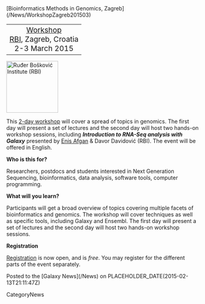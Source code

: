 <div class='newsItemHeader'>[Bioinformatics Methods in Genomics, Zagreb](/News/WorkshopZagreb201503)</div>

<table>
  <tr>
    <td style=" text-align: center; border: none;"> <span style="font-size: larger;"> <a href='http://www.irb.hr/eng/Research/Divisions-and-Centers/Centre-for-Informatics-and-Computing/News/FREE-Workshop-Bioinformatics-Methods-in-Genomics'>Workshop</a><br /><a href='http://www.irb.hr/eng'>RBI</a>, Zagreb, Croatia<br />2-3 March 2015 </span></td>
  </tr>
</table>


<div class='right'><a href='http://www.irb.hr/eng/Research/Divisions-and-Centers/Centre-for-Informatics-and-Computing/News/FREE-Workshop-Bioinformatics-Methods-in-Genomics'><img src='/Images/Logos/IRBLogo300.jpg' alt='Ruđer Bošković Institute (RBI)' width="135" /></a></div>


This [2-day workshop](http://www.irb.hr/eng/Research/Divisions-and-Centers/Centre-for-Informatics-and-Computing/News/FREE-Workshop-Bioinformatics-Methods-in-Genomics) will cover a spread of topics in genomics. The first day will present a set of lectures and the second day will host two hands-on workshop sessions, including ***Introduction to RNA-Seq analysis with Galaxy*** presented by [Enis Afgan](/EnisAfgan) & Davor Davidović (RBI).  The event will be offered in English.

**Who is this for?**

Researchers, postdocs and students interested in Next Generation Sequencing, bioinformatics, data analysis, software tools, computer programming.

**What will you learn?**

Participants will get a broad overview of topics covering multiple facets of bioinformatics and genomics. The workshop will cover techniques as well as specific tools, including Galaxy and Ensembl. The first day will present a set of lectures and the second day will host two hands-on workshop sessions.

**Registration**

[Registration](https://www.eventbrite.com/e/bioinformatics-methods-in-genomics-free-lectures-and-workshop-tickets-15726413125?ref=ecount) is now open, and is *free*.  You may register for the different parts of the event separately.

<div class='newsItemFooter'>Posted to the [Galaxy News](/News) on PLACEHOLDER_DATE(2015-02-13T21:11:47Z)</div>

CategoryNews

